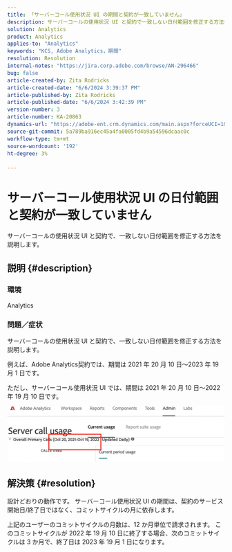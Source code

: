 ```yaml
---
title: 「サーバーコール使用状況 UI の期間と契約が一致していません」
description: サーバーコールの使用状況 UI と契約で一致しない日付範囲を修正する方法を説明します。
solution: Analytics
product: Analytics
applies-to: "Analytics"
keywords: "KCS, Adobe Analytics，期間"
resolution: Resolution
internal-notes: "https://jira.corp.adobe.com/browse/AN-296466"
bug: false
article-created-by: Zita Rodricks
article-created-date: "6/6/2024 3:39:37 PM"
article-published-by: Zita Rodricks
article-published-date: "6/6/2024 3:42:39 PM"
version-number: 3
article-number: KA-20863
dynamics-url: "https://adobe-ent.crm.dynamics.com/main.aspx?forceUCI=1&pagetype=entityrecord&etn=knowledgearticle&id=f91c7ff4-1a24-ef11-840a-000d3a372703"
source-git-commit: 5a789ba916ec45a4fa0005fd4b9a54596dcaac0c
workflow-type: tm+mt
source-wordcount: '192'
ht-degree: 3%

---
```


# サーバーコール使用状況 UI の日付範囲と契約が一致していません


サーバーコールの使用状況 UI と契約で、一致しない日付範囲を修正する方法を説明します。

## 説明 {#description}


### <b>環境</b>

Analytics

### <b>問題／症状</b>

サーバーコールの使用状況 UI と契約で、一致しない日付範囲を修正する方法を説明します。

例えば、Adobe Analytics契約では、期間は 2021 年 20 月 10 日～2023 年 19 月 1 日です。

ただし、サーバーコール使用状況 UI では、期間は 2021 年 20 月 10 日～2022 年 19 月 10 日です。




<b>![](assets/___fb1c7ff4-1a24-ef11-840a-000d3a372703___.png)</b>

## 解決策 {#resolution}


設計どおりの動作です。 サーバーコール使用状況 UI の期間は、契約のサービス開始日/終了日ではなく、コミットサイクルの月に依存します。

上記のユーザーのコミットサイクルの月数は、12 か月単位で請求されます。 このコミットサイクルが 2022 年 19 月 10 日に終了する場合、次のコミットサイクルは 3 か月で、終了日は 2023 年 19 月 1 日になります。
